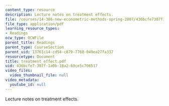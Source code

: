 ```yaml
---
content_type: resource
description: Lecture notes on treatment effects.
file: /courses/14-386-new-econometric-methods-spring-2007/436bcfe7307f1a0b18a269ce5c706517_treatment_effect.pdf
file_type: application/pdf
learning_resource_types:
- Readings
ocw_type: OCWFile
parent_title: Readings
parent_type: CourseSection
parent_uid: 13761c14-cd54-c879-7760-049ea27fa337
resourcetype: Document
title: treatment_effect.pdf
uid: 436bcfe7-307f-1a0b-18a2-69ce5c706517
video_files:
  video_thumbnail_file: null
video_metadata:
  youtube_id: null
---
```

Lecture notes on treatment effects.

